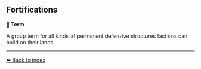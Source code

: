 ## Fortifications

**📑 Term**

A group term for all kinds of permanent defensive structures factions can build on their lands.


----------
[⬅️ Back to index](/index.md#9ff0_s)